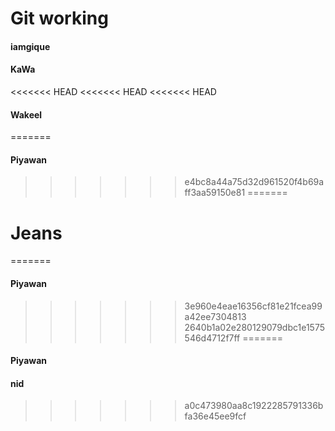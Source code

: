 # Git working
#### iamgique
#### KaWa
<<<<<<< HEAD
<<<<<<< HEAD
<<<<<<< HEAD
#### Wakeel
=======
#### Piyawan
>>>>>>> e4bc8a44a75d32d961520f4b69aff3aa59150e81
=======
# Jeans
=======
#### Piyawan
>>>>>>> 3e960e4eae16356cf81e21fcea99a42ee7304813
>>>>>>> 2640b1a02e280129079dbc1e1575546d4712f7ff
=======
#### Piyawan
#### nid
>>>>>>> a0c473980aa8c1922285791336bfa36e45ee9fcf
